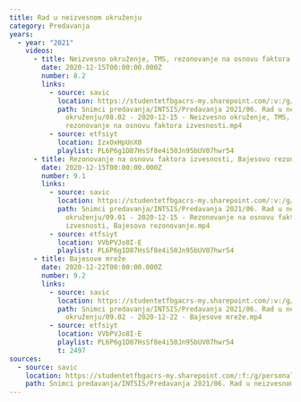 ```yaml
---
title: Rad u neizvesnom okruženju
category: Predavanja
years:
  - year: "2021"
    videos:
      - title: Neizvesno okruženje, TMS, rezonovanje na osnovu faktora izvesnosti
        date: 2020-12-15T00:00:00.000Z
        number: 8.2
        links:
          - source: savic
            location: https://studentetfbgacrs-my.sharepoint.com/:v:/g/personal/sa190595d_student_etf_bg_ac_rs/EeBsT9xJ2PlNvixc2me1sRMB5FtZ0KsQu9I1TUpWafGhug
            path: Snimci predavanja/INTSIS/Predavanja 2021/06. Rad u neizvesnom
              okruženju/08.02 - 2020-12-15 - Neizvesno okruženje, TMS,
              rezonovanje na osnovu faktora izvesnosti.mp4
          - source: etfsiyt
            location: IzxOxHpUnX0
            playlist: PL6P6g1D87HsSf8e4i50Jn95bUV07hwr54
      - title: Rezonovanje na osnovu faktora izvesnosti, Bajesovo rezonovanje
        date: 2020-12-15T00:00:00.000Z
        number: 9.1
        links:
          - source: savic
            location: https://studentetfbgacrs-my.sharepoint.com/:v:/g/personal/sa190595d_student_etf_bg_ac_rs/Efgr8BHGxZRFvSwTzhZtf3YBfKzXbOIBG1cXE-f3bBYTBA
            path: Snimci predavanja/INTSIS/Predavanja 2021/06. Rad u neizvesnom
              okruženju/09.01 - 2020-12-15 - Rezonovanje na osnovu faktora
              izvesnosti, Bajesovo rezonovanje.mp4
          - source: etfsiyt
            location: VVbPVJo8I-E
            playlist: PL6P6g1D87HsSf8e4i50Jn95bUV07hwr54
      - title: Bajesove mreže
        date: 2020-12-22T00:00:00.000Z
        number: 9.2
        links:
          - source: savic
            location: https://studentetfbgacrs-my.sharepoint.com/:v:/g/personal/sa190595d_student_etf_bg_ac_rs/EfceEDpzUCtDvLbAwAp94NQBh6pNJbXFsfI_XJYFIMjTIA
            path: Snimci predavanja/INTSIS/Predavanja 2021/06. Rad u neizvesnom
              okruženju/09.02 - 2020-12-22 - Bajesove mreže.mp4
          - source: etfsiyt
            location: VVbPVJo8I-E
            playlist: PL6P6g1D87HsSf8e4i50Jn95bUV07hwr54
            t: 2497
sources:
  - source: savic
    location: https://studentetfbgacrs-my.sharepoint.com/:f:/g/personal/sa190595d_student_etf_bg_ac_rs/Ek_Y-ZLaXFVHoMp1h7NlFUABQ-7r-05pcIlkA8tFaRAd-w
    path: Snimci predavanja/INTSIS/Predavanja 2021/06. Rad u neizvesnom okruženju
---
```



